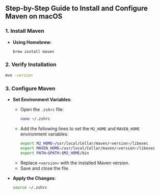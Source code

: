 ## Step-by-Step Guide to Install and Configure Maven on macOS

### 1. Install Maven
- **Using Homebrew**:
  ```sh
  brew install maven
  ```

### 2. Verify Installation

```sh
mvn -version
```

### 3. Configure Maven
- **Set Environment Variables**:
    - Open the `.zshrc` file:
      ```sh
      nano ~/.zshrc
      ```
    - Add the following lines to set the `M2_HOME` and `MAVEN_HOME` environment variables:
      ```sh
      export M2_HOME=/usr/local/Cellar/maven/<version>/libexec
      export MAVEN_HOME=/usr/local/Cellar/maven/<version>/libexec
      export PATH=$PATH:$M2_HOME/bin
      ```
    - Replace `<version>` with the installed Maven version.
    - Save and close the file.


- **Apply the Changes**:
  ```sh
  source ~/.zshrc
  ```

